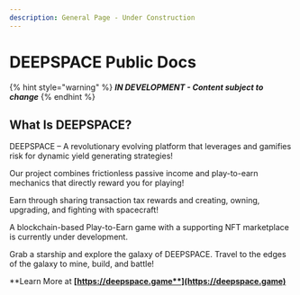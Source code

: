 ```yaml
---
description: General Page - Under Construction
---
```

# DEEPSPACE Public Docs

{% hint style="warning" %}
_**IN DEVELOPMENT - Content subject to change**_
{% endhint %}

## What Is DEEPSPACE?

DEEPSPACE – A revolutionary evolving platform that leverages and gamifies risk for dynamic yield generating strategies!

Our project combines frictionless passive income and play-to-earn mechanics that directly reward you for playing!

Earn through sharing transaction tax rewards and creating, owning, upgrading, and fighting with spacecraft!

A blockchain-based Play-to-Earn game with a supporting NFT marketplace is currently under development.

Grab a starship and explore the galaxy of DEEPSPACE. Travel to the edges of the galaxy to mine, build, and battle!

**Learn More at **[**https://deepspace.game**](https://deepspace.game)****
